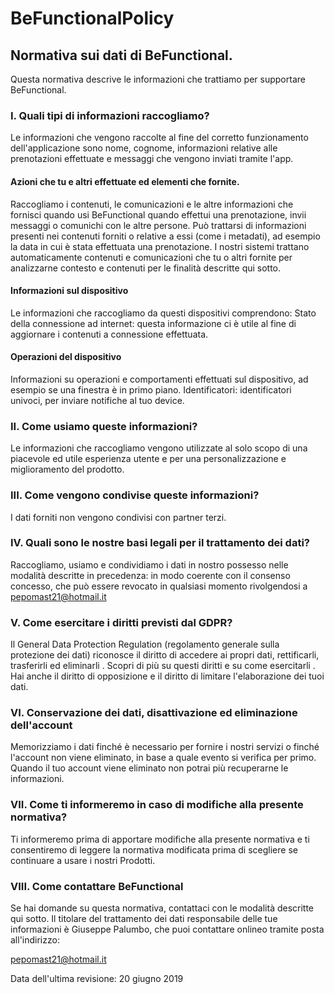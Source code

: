 # BeFunctionalPolicy
## Normativa sui dati di BeFunctional.
Questa normativa descrive le informazioni che trattiamo per supportare BeFunctional.

### I. Quali tipi di informazioni raccogliamo?
Le informazioni che vengono raccolte al fine del corretto funzionamento dell'applicazione sono nome, cognome, informazioni relative alle prenotazioni effettuate e messaggi che vengono inviati tramite l'app.
#### Azioni che tu e altri effettuate ed elementi che fornite.
Raccogliamo i contenuti, le comunicazioni e le altre informazioni che fornisci quando usi BeFunctional quando effettui una prenotazione, invii messaggi o comunichi con le altre persone. Può trattarsi di informazioni presenti nei contenuti forniti o relative a essi (come i metadati), ad esempio la data in cui è stata effettuata una prenotazione. I nostri sistemi trattano automaticamente contenuti e comunicazioni che tu o altri fornite per analizzarne contesto e contenuti per le finalità descritte qui sotto.
#### Informazioni sul dispositivo
Le informazioni che raccogliamo da questi dispositivi comprendono:
Stato della connessione ad internet: questa informazione ci è utile al fine di aggiornare i contenuti a connessione effettuata.
#### Operazioni del dispositivo
Informazioni su operazioni e comportamenti effettuati sul dispositivo, ad esempio se una finestra è in primo piano.
Identificatori: identificatori univoci, per inviare notifiche al tuo device.

### II. Come usiamo queste informazioni?
Le informazioni che raccogliamo vengono utilizzate al solo scopo di una piacevole ed utile esperienza utente e per una personalizzazione e miglioramento del prodotto.

### III. Come vengono condivise queste informazioni?
I dati forniti non vengono condivisi con partner terzi.
    
### IV. Quali sono le nostre basi legali per il trattamento dei dati?
Raccogliamo, usiamo e condividiamo i dati in nostro possesso nelle modalità descritte in precedenza:
in modo coerente con il consenso concesso, che può essere revocato in qualsiasi momento rivolgendosi a pepomast21@hotmail.it

### V. Come esercitare i diritti previsti dal GDPR?
Il General Data Protection Regulation (regolamento generale sulla protezione dei dati) riconosce il diritto di accedere ai propri dati, rettificarli, trasferirli ed eliminarli . Scopri di più su questi diritti e su come esercitarli . Hai anche il diritto di opposizione e il diritto di limitare l'elaborazione dei tuoi dati.

### VI. Conservazione dei dati, disattivazione ed eliminazione dell'account
Memorizziamo i dati finché è necessario per fornire i nostri servizi o finché l'account non viene eliminato, in base a quale evento si verifica per primo. Quando il tuo account viene eliminato non potrai più recuperarne le informazioni.

### VII. Come ti informeremo in caso di modifiche alla presente normativa?
Ti informeremo prima di apportare modifiche alla presente normativa e ti consentiremo di leggere la normativa modificata prima di scegliere se continuare a usare i nostri Prodotti.

### VIII. Come contattare BeFunctional
Se hai domande su questa normativa, contattaci con le modalità descritte qui sotto.
Il titolare del trattamento dei dati responsabile delle tue informazioni è Giuseppe Palumbo, che puoi contattare onlineo tramite posta all'indirizzo:

pepomast21@hotmail.it


Data dell'ultima revisione: 20 giugno 2019 
